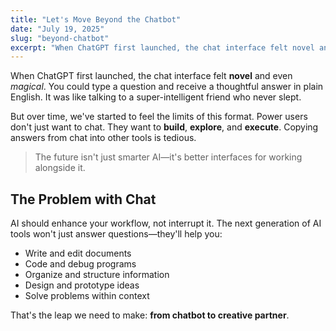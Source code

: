 ```yaml
---
title: "Let's Move Beyond the Chatbot"
date: "July 19, 2025"
slug: "beyond-chatbot"
excerpt: "When ChatGPT first launched, the chat interface felt novel and even magical..."
---
```


When ChatGPT first launched, the chat interface felt **novel** and even *magical*. You could type a question and receive a thoughtful answer in plain English. It was like talking to a super-intelligent friend who never slept.

But over time, we've started to feel the limits of this format. Power users don't just want to chat. They want to **build**, **explore**, and **execute**. Copying answers from chat into other tools is tedious. 

> The future isn't just smarter AI—it's better interfaces for working alongside it.

## The Problem with Chat

AI should enhance your workflow, not interrupt it. The next generation of AI tools won't just answer questions—they'll help you:

- Write and edit documents
- Code and debug programs  
- Organize and structure information
- Design and prototype ideas
- Solve problems within context

That's the leap we need to make: **from chatbot to creative partner**.
